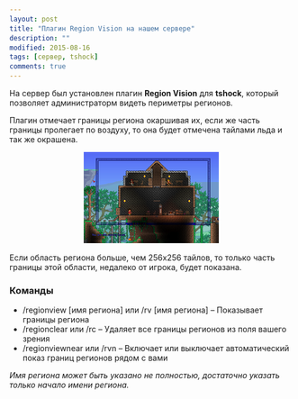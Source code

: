 ```yaml
---
layout: post
title: "Плагин Region Vision на нашем сервере"
description: ""
modified: 2015-08-16
tags: [сервер, tshock]
comments: true
---
```


На сервер был установлен плагин **Region Vision** для **tshock**, который позволяет администраторм видеть периметры регионов.

Плагин отмечает границы региона окаршивая их, если же часть границы пролегает по воздуху, то она будет отмечена тайлами льда и так же окрашена.

<div align="center"><figure>
	<a href="/images/posts/terraria-tshock-region-vision/RegionVision.png"><img src="/images/posts/terraria-tshock-region-vision/RegionVision_m.png" alt=""></a>
</figure></div>

Если область региона больше, чем 256x256 тайлов, то только часть границы этой области, недалеко от игрока, будет показана.
<!-- more -->

### Команды
* /regionview [имя региона] или /rv [имя региона] – Показывает границы региона
* /regionclear или /rc – Удаляет все границы регионов из поля вашего зрения
* /regionviewnear или /rvn – Включает или выключает автоматический показ границ регионов рядом с вами

*Имя региона может быть указано не полностью, достаточно указать только начало имени региона.*
